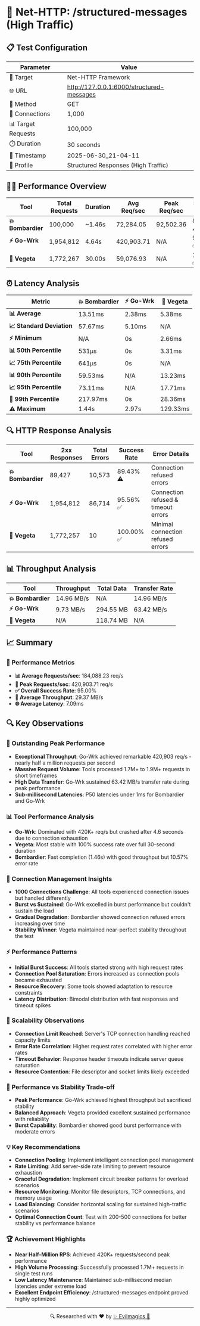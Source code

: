 # 🚀 Net-HTTP: /structured-messages (High Traffic)

## 📋 Test Configuration
| Parameter | Value |
|-----------|-------|
| 🎯 Target | Net-HTTP Framework |
| 🌐 URL | http://127.0.0.1:6000/structured-messages |
| 📡 Method | GET |
| 🔗 Connections | 1,000 |
| 📊 Target Requests | 100,000 |
| ⏱️ Duration | 30 seconds |
| 📅 Timestamp | 2025-06-30_21-04-11 |
| 📝 Profile | Structured Responses (High Traffic) |

## 🏃‍♂️ Performance Overview
| Tool | Total Requests | Duration | Avg Req/sec | Peak Req/sec | Success Rate |
|------|----------------|----------|-------------|--------------|--------------|
| **💥 Bombardier** | 100,000 | ~1.46s | 72,284.05 | 92,502.36 | 89.43% ⚠️ |
| **⚡ Go-Wrk** | 1,954,812 | 4.64s | 420,903.71 | N/A | 95.56% ✅ |
| **🌿 Vegeta** | 1,772,267 | 30.00s | 59,076.93 | N/A | 100.00% ✅ |

## ⏰ Latency Analysis
| Metric | 💥 Bombardier | ⚡ Go-Wrk | 🌿 Vegeta |
|--------|------------|---------|---------|
| **📊 Average** | 13.51ms | 2.38ms | 5.38ms |
| **📈 Standard Deviation** | 57.67ms | 5.10ms | N/A |
| **⚡ Minimum** | N/A | 0s | 2.66ms |
| **📊 50th Percentile** | 531µs | 0s | 3.31ms |
| **📈 75th Percentile** | 641µs | 0s | N/A |
| **📊 90th Percentile** | 59.53ms | N/A | 13.23ms |
| **📈 95th Percentile** | 73.11ms | N/A | 17.71ms |
| **🔺 99th Percentile** | 217.97ms | 0s | 28.36ms |
| **⚠️ Maximum** | 1.44s | 2.97s | 129.33ms |

## 🔍 HTTP Response Analysis
| Tool | 2xx Responses | Total Errors | Success Rate | Error Details |
|------|---------------|--------------|--------------|---------------|
| **💥 Bombardier** | 89,427 | 10,573 | 89.43% ⚠️ | Connection refused errors |
| **⚡ Go-Wrk** | 1,954,812 | 86,714 | 95.56% ✅ | Connection refused & timeout errors |
| **🌿 Vegeta** | 1,772,257 | 10 | 100.00% ✅ | Minimal connection refused errors |

## 📊 Throughput Analysis
| Tool | Throughput | Total Data | Transfer Rate |
|------|------------|------------|---------------|
| **💥 Bombardier** | 14.96 MB/s | N/A | 14.96 MB/s |
| **⚡ Go-Wrk** | 9.73 MB/s | 294.55 MB | 63.42 MB/s |
| **🌿 Vegeta** | N/A | 118.74 MB | N/A |

## 📈 Summary
### 🎯 Performance Metrics
- **📊 Average Requests/sec**: 184,088.23 req/s
- **🚀 Peak Requests/sec**: 420,903.71 req/s
- **✅ Overall Success Rate**: 95.00%
- **💨 Average Throughput**: 29.37 MB/s
- **🌐 Average Latency**: 7.09ms

## 🔍 Key Observations

### 🚀 Outstanding Peak Performance
- **Exceptional Throughput**: Go-Wrk achieved remarkable 420,903 req/s - nearly half a million requests per second
- **Massive Request Volume**: Tools processed 1.7M+ to 1.9M+ requests in short timeframes
- **High Data Transfer**: Go-Wrk sustained 63.42 MB/s transfer rate during peak performance
- **Sub-millisecond Latencies**: P50 latencies under 1ms for Bombardier and Go-Wrk

### 📊 Tool Performance Analysis
- **Go-Wrk**: Dominated with 420K+ req/s but crashed after 4.6 seconds due to connection exhaustion
- **Vegeta**: Most stable with 100% success rate over full 30-second duration
- **Bombardier**: Fast completion (1.46s) with good throughput but 10.57% error rate

### 🔧 Connection Management Insights
- **1000 Connections Challenge**: All tools experienced connection issues but handled differently
- **Burst vs Sustained**: Go-Wrk excelled in burst performance but couldn't sustain the load
- **Gradual Degradation**: Bombardier showed connection refused errors increasing over time
- **Stability Winner**: Vegeta maintained near-perfect stability throughout the test

### ⚡ Performance Patterns
- **Initial Burst Success**: All tools started strong with high request rates
- **Connection Pool Saturation**: Errors increased as connection pools became exhausted
- **Resource Recovery**: Some tools showed adaptation to resource constraints
- **Latency Distribution**: Bimodal distribution with fast responses and timeout spikes

### 🚨 Scalability Observations
- **Connection Limit Reached**: Server's TCP connection handling reached capacity limits
- **Error Rate Correlation**: Higher request rates correlated with higher error rates
- **Timeout Behavior**: Response header timeouts indicate server queue saturation
- **Resource Contention**: File descriptor and socket limits likely exceeded

### 🎯 Performance vs Stability Trade-off
- **Peak Performance**: Go-Wrk achieved highest throughput but sacrificed stability
- **Balanced Approach**: Vegeta provided excellent sustained performance with reliability
- **Burst Capability**: Bombardier showed good burst performance with moderate errors

### 💡 Key Recommendations
- **Connection Pooling**: Implement intelligent connection pool management
- **Rate Limiting**: Add server-side rate limiting to prevent resource exhaustion
- **Graceful Degradation**: Implement circuit breaker patterns for overload scenarios
- **Resource Monitoring**: Monitor file descriptors, TCP connections, and memory usage
- **Load Balancing**: Consider horizontal scaling for sustained high-traffic scenarios
- **Optimal Connection Count**: Test with 200-500 connections for better stability vs performance balance

### 🏆 Achievement Highlights
- **Near Half-Million RPS**: Achieved 420K+ requests/second peak performance
- **High Volume Processing**: Successfully processed 1.7M+ requests in single test runs
- **Low Latency Maintenance**: Maintained sub-millisecond median latencies under extreme load
- **Excellent Endpoint Efficiency**: /structured-messages endpoint proved highly optimized

---
<div align="center">
🔍 Researched with ❤️ by <span><a href="https://github.com/evilmagics">✨ Evilmagics 🌟</a></span>
</div>